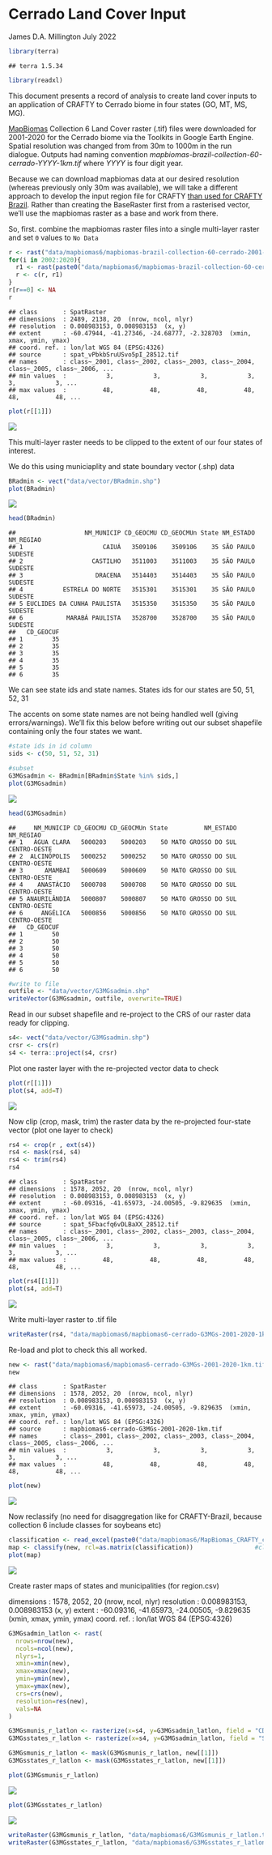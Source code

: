 Cerrado Land Cover Input
================
James D.A. Millington
July 2022

``` r
library(terra)
```

    ## terra 1.5.34

``` r
library(readxl)
```

This document presents a record of analysis to create land cover inputs
to an application of CRAFTY to Cerrado biome in four states (GO, MT, MS,
MG).

[MapBiomas](https://mapbiomas.org/en) Collection 6 Land Cover raster
(.tif) files were downloaded for 2001-2020 for the Cerrado biome via the
Toolkits in Google Earth Engine. Spatial resolution was changed from
from 30m to 1000m in the run dialogue. Outputs had naming convention
*mapbiomas-brazil-collection-60-cerrado-YYYY-1km.tif* where *YYYY* is
four digit year.

Because we can download mapbiomas data at our desired resolution
(whereas previously only 30m was available), we will take a different
approach to develop the input region file for CRAFTY [than used for
CRAFTY Brazil](https://github.com/jamesdamillington/BrazilInputMaps).
Rather than creating the BaseRaster first from a rasterised vector,
we’ll use the mapbiomas raster as a base and work from there.

So, first. combine the mapbiomas raster files into a single multi-layer
raster and set `0` values to `No Data`

``` r
r <- rast("data/mapbiomas6/mapbiomas-brazil-collection-60-cerrado-2001-1km.tif")
for(i in 2002:2020){
  r1 <- rast(paste0("data/mapbiomas6/mapbiomas-brazil-collection-60-cerrado-",i,"-1km.tif"))
  r <- c(r, r1)
}
r[r==0] <- NA
r
```

    ## class       : SpatRaster 
    ## dimensions  : 2489, 2138, 20  (nrow, ncol, nlyr)
    ## resolution  : 0.008983153, 0.008983153  (x, y)
    ## extent      : -60.47944, -41.27346, -24.68777, -2.328703  (xmin, xmax, ymin, ymax)
    ## coord. ref. : lon/lat WGS 84 (EPSG:4326) 
    ## source      : spat_vPbkbSruUSvo5pI_28512.tif 
    ## names       : class~_2001, class~_2002, class~_2003, class~_2004, class~_2005, class~_2006, ... 
    ## min values  :           3,           3,           3,           3,           3,           3, ... 
    ## max values  :          48,          48,          48,          48,          48,          48, ...

``` r
plot(r[[1]])
```

![](Cerrado-LC-Input_files/figure-gfm/unnamed-chunk-2-1.png)<!-- -->

This multi-layer raster needs to be clipped to the extent of our four
states of interest.

We do this using municiaplity and state boundary vector (.shp) data

``` r
BRadmin <- vect("data/vector/BRadmin.shp")
plot(BRadmin)
```

![](Cerrado-LC-Input_files/figure-gfm/unnamed-chunk-3-1.png)<!-- -->

``` r
head(BRadmin)
```

    ##                   NM_MUNICIP CD_GEOCMU CD_GEOCMUn State NM_ESTADO NM_REGIAO
    ## 1                      CAIUÁ   3509106    3509106    35 SÃO PAULO   SUDESTE
    ## 2                   CASTILHO   3511003    3511003    35 SÃO PAULO   SUDESTE
    ## 3                    DRACENA   3514403    3514403    35 SÃO PAULO   SUDESTE
    ## 4           ESTRELA DO NORTE   3515301    3515301    35 SÃO PAULO   SUDESTE
    ## 5 EUCLIDES DA CUNHA PAULISTA   3515350    3515350    35 SÃO PAULO   SUDESTE
    ## 6            MARABÁ PAULISTA   3528700    3528700    35 SÃO PAULO   SUDESTE
    ##   CD_GEOCUF
    ## 1        35
    ## 2        35
    ## 3        35
    ## 4        35
    ## 5        35
    ## 6        35

We can see state ids and state names. States ids for our states are 50,
51, 52, 31

The accents on some state names are not being handled well (giving
errors/warnings). We’ll fix this below before writing out our subset
shapefile containing only the four states we want.

``` r
#state ids in id column
sids <- c(50, 51, 52, 31)

#subset
G3MGsadmin <- BRadmin[BRadmin$State %in% sids,]
plot(G3MGsadmin)
```

![](Cerrado-LC-Input_files/figure-gfm/unnamed-chunk-4-1.png)<!-- -->

``` r
head(G3MGsadmin)
```

    ##     NM_MUNICIP CD_GEOCMU CD_GEOCMUn State          NM_ESTADO    NM_REGIAO
    ## 1   ÁGUA CLARA   5000203    5000203    50 MATO GROSSO DO SUL CENTRO-OESTE
    ## 2  ALCINÓPOLIS   5000252    5000252    50 MATO GROSSO DO SUL CENTRO-OESTE
    ## 3      AMAMBAI   5000609    5000609    50 MATO GROSSO DO SUL CENTRO-OESTE
    ## 4    ANASTÁCIO   5000708    5000708    50 MATO GROSSO DO SUL CENTRO-OESTE
    ## 5 ANAURILÂNDIA   5000807    5000807    50 MATO GROSSO DO SUL CENTRO-OESTE
    ## 6     ANGÉLICA   5000856    5000856    50 MATO GROSSO DO SUL CENTRO-OESTE
    ##   CD_GEOCUF
    ## 1        50
    ## 2        50
    ## 3        50
    ## 4        50
    ## 5        50
    ## 6        50

``` r
#write to file
outfile <- "data/vector/G3MGsadmin.shp"
writeVector(G3MGsadmin, outfile, overwrite=TRUE)
```

Read in our subset shapefile and re-project to the CRS of our raster
data ready for clipping.

``` r
s4<- vect("data/vector/G3MGsadmin.shp")
crsr <- crs(r)
s4 <- terra::project(s4, crsr)
```

Plot one raster layer with the re-projected vector data to check

``` r
plot(r[[1]])
plot(s4, add=T)
```

![](Cerrado-LC-Input_files/figure-gfm/unnamed-chunk-6-1.png)<!-- -->

Now clip (crop, mask, trim) the raster data by the re-projected
four-state vector (plot one layer to check)

``` r
rs4 <- crop(r , ext(s4)) 
rs4 <- mask(rs4, s4)
rs4 <- trim(rs4)
rs4
```

    ## class       : SpatRaster 
    ## dimensions  : 1578, 2052, 20  (nrow, ncol, nlyr)
    ## resolution  : 0.008983153, 0.008983153  (x, y)
    ## extent      : -60.09316, -41.65973, -24.00505, -9.829635  (xmin, xmax, ymin, ymax)
    ## coord. ref. : lon/lat WGS 84 (EPSG:4326) 
    ## source      : spat_5Fbacfq6vDLBaXX_28512.tif 
    ## names       : class~_2001, class~_2002, class~_2003, class~_2004, class~_2005, class~_2006, ... 
    ## min values  :           3,           3,           3,           3,           3,           3, ... 
    ## max values  :          48,          48,          48,          48,          48,          48, ...

``` r
plot(rs4[[1]])
plot(s4, add=T)
```

![](Cerrado-LC-Input_files/figure-gfm/unnamed-chunk-7-1.png)<!-- -->

Write multi-layer raster to .tif file

``` r
writeRaster(rs4, "data/mapbiomas6/mapbiomas6-cerrado-G3MGs-2001-2020-1km.tif", overwrite=TRUE)
```

Re-load and plot to check this all worked.

``` r
new <- rast("data/mapbiomas6/mapbiomas6-cerrado-G3MGs-2001-2020-1km.tif")
new
```

    ## class       : SpatRaster 
    ## dimensions  : 1578, 2052, 20  (nrow, ncol, nlyr)
    ## resolution  : 0.008983153, 0.008983153  (x, y)
    ## extent      : -60.09316, -41.65973, -24.00505, -9.829635  (xmin, xmax, ymin, ymax)
    ## coord. ref. : lon/lat WGS 84 (EPSG:4326) 
    ## source      : mapbiomas6-cerrado-G3MGs-2001-2020-1km.tif 
    ## names       : class~_2001, class~_2002, class~_2003, class~_2004, class~_2005, class~_2006, ... 
    ## min values  :           3,           3,           3,           3,           3,           3, ... 
    ## max values  :          48,          48,          48,          48,          48,          48, ...

``` r
plot(new)
```

![](Cerrado-LC-Input_files/figure-gfm/unnamed-chunk-9-1.png)<!-- -->

Now reclassify (no need for disaggregation like for CRAFTY-Brazil,
because collection 6 include classes for soybeans etc)

``` r
classification <- read_excel(paste0("data/mapbiomas6/MapBiomas_CRAFTY_classifications_v6.xlsx"), sheet = 'Mapbiomas6', range="G1:H35", col_names=T)  
map <- classify(new, rcl=as.matrix(classification))                 #classify
plot(map)
```

![](Cerrado-LC-Input_files/figure-gfm/unnamed-chunk-10-1.png)<!-- -->

Create raster maps of states and municipalities (for region.csv)

dimensions : 1578, 2052, 20 (nrow, ncol, nlyr) resolution : 0.008983153,
0.008983153 (x, y) extent : -60.09316, -41.65973, -24.00505, -9.829635
(xmin, xmax, ymin, ymax) coord. ref. : lon/lat WGS 84 (EPSG:4326)

``` r
G3MGsadmin_latlon <- rast(
  nrows=nrow(new),
  ncols=ncol(new),
  nlyrs=1,
  xmin=xmin(new),
  xmax=xmax(new),
  ymin=ymin(new),
  ymax=ymax(new),
  crs=crs(new),
  resolution=res(new),
  vals=NA
)

G3MGsmunis_r_latlon <- rasterize(x=s4, y=G3MGsadmin_latlon, field = "CD_GEOCMUn")
G3MGsstates_r_latlon <- rasterize(x=s4, y=G3MGsadmin_latlon, field = "State")

G3MGsmunis_r_latlon <- mask(G3MGsmunis_r_latlon, new[[1]])
G3MGsstates_r_latlon <- mask(G3MGsstates_r_latlon, new[[1]])

plot(G3MGsmunis_r_latlon)
```

![](Cerrado-LC-Input_files/figure-gfm/unnamed-chunk-11-1.png)<!-- -->

``` r
plot(G3MGsstates_r_latlon)
```

![](Cerrado-LC-Input_files/figure-gfm/unnamed-chunk-11-2.png)<!-- -->

``` r
writeRaster(G3MGsmunis_r_latlon, "data/mapbiomas6/G3MGsmunis_r_latlon.tif", overwrite=TRUE)
writeRaster(G3MGsstates_r_latlon, "data/mapbiomas6/G3MGsstates_r_latlon.tif", overwrite=TRUE)
```
